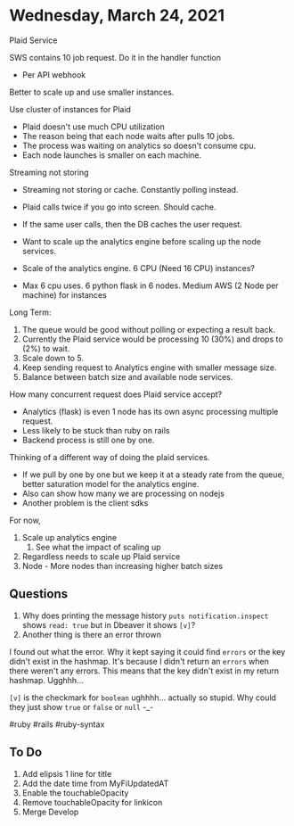 # Wednesday, March 24, 2021

Plaid Service

SWS contains 10 job request. Do it in the handler function
* Per API webhook

Better to scale up and use smaller instances.

Use cluster of instances for Plaid
* Plaid doesn't use much CPU utilization
* The reason being that each node waits after pulls 10 jobs.
* The process was waiting on analytics so doesn't consume cpu.
* Each node launches is smaller on each machine.

Streaming not storing
* Streaming not storing or cache. Constantly polling instead.
* Plaid calls twice if you go into screen. Should cache.

* If the same user calls, then the DB caches the user request.

* Want to scale up the analytics engine before scaling up the node services.
* Scale of the analytics engine. 6 CPU (Need 16 CPU) instances?
* Max 6 cpu uses. 6 python flask in 6 nodes. Medium AWS (2 Node per machine) for instances

Long Term:
1. The queue would be good without polling or expecting a result back.
2. Currently the Plaid service would be processing 10 (30%) and drops to (2%) to wait.
3. Scale down to 5.
4. Keep sending request to Analytics engine with smaller message size.
5. Balance between batch size and available node services.

How many concurrent request does Plaid service accept?
* Analytics (flask) is even 1 node has its own async processing multiple request.
* Less likely to be stuck than ruby on rails
* Backend process is still one by one.

Thinking of a different way of doing the plaid services.
* If we pull by one by one but we keep it at a steady rate from the queue, better saturation model for the analytics engine. 
* Also can show how many we are processing on nodejs
* Another problem is the client sdks

For now,
1. Scale up analytics engine
   1. See what the impact of scaling up
2. Regardless needs to scale up Plaid service
3. Node - More nodes than increasing higher batch sizes


## Questions

1. Why does printing the message history `puts notification.inspect` shows `read: true` but in Dbeaver it shows `[v]`?
2. Another thing is there an error thrown

I found out what the error. Why it kept saying it could find `errors` or the key didn't exist in the hashmap. It's because I didn't return an `errors` when there weren't any errors. This means that the key didn't exist in my return hashmap. Ugghhh...

`[v]` is the checkmark for `boolean` ughhhh... actually so stupid. Why could they just show `true` or `false` or `null` -_-

#ruby #rails #ruby-syntax

## To Do
1. Add elipsis 1 line for title
2. Add the date time from MyFiUpdatedAT
3. Enable the touchableOpacity
4. Remove touchableOpacity for linkicon
5. Merge Develop
